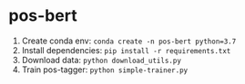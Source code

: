 # pos-bert

1. Create conda env: `conda create -n pos-bert python=3.7`
2. Install dependencies: `pip install -r requirements.txt`
3. Download data: `python download_utils.py`
4. Train pos-tagger: `python simple-trainer.py`
